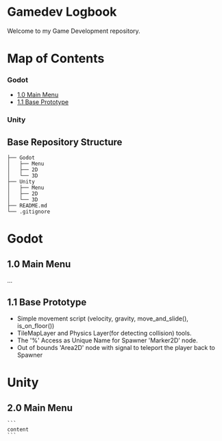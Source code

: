 # Gamedev Logbook

Welcome to my Game Development repository.

# Map of Contents

### Godot
- [1.0 Main Menu](#10-main-menu)
- [1.1 Base Prototype](#11-base-prototype)
  
### Unity

## Base Repository Structure

```
├── Godot
│   ├── Menu
│   ├── 2D
│   └── 3D
├── Unity
│   ├── Menu
│   ├── 2D
│   └── 3D
├── README.md
└── .gitignore
```
# Godot
## 1.0 Main Menu
...
## 1.1 Base Prototype
- Simple movement script (velocity, gravity, move_and_slide(), is_on_floor())
- TileMapLayer and Physics Layer(for detecting collision) tools.
- The '%' Access as Unique Name for Spawner 'Marker2D' node.
- Out of bounds 'Area2D' node with signal to teleport the player back to Spawner
	
# Unity
  ## 2.0 Main Menu
    ```
    content
    ```
